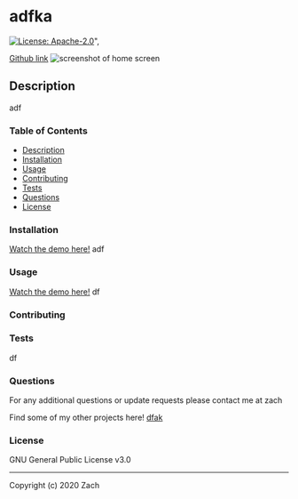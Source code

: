 # adfka

[![License: Apache-2.0](https://img.shields.io/badge/License-Apache%202.0-blue.svg)](https://opensource.org/licenses/Apache-2.0)",

[Github link](df)
![screenshot of home screen]()

## Description

adf

### Table of Contents

* [Description](#description)
* [Installation](#installation)
* [Usage](#usage)
* [Contributing](#contributing)
* [Tests](#tests)
* [Questions](#questions)
* [License](#licence)

### Installation

[Watch the demo here!](adf)
adf

### Usage

[Watch the demo here!](adf)
df

### Contributing

[](https://www.github.com/)

### Tests

df

### Questions

For any additional questions or update requests please contact me at zach

Find some of my other projects here!
[dfak](https://www.github.com/dfak)

### License

GNU General Public License v3.0

---
Copyright (c) 2020 Zach 
